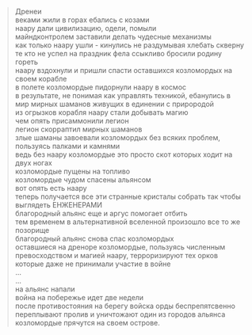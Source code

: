 > Дренеи  
> веками жили в горах ебались с козами  
> наару дали цивилизацию, одели, помыли  
> майндконтролем заставили делать чудесные механизмы  
> как только наару ушли - кинулись не раздумывая хлебать скверну  
> те кто не успел на праздник фела ссыкливо бросили родину гореть  
> наару вздохнули и пришли спасти оставшихся козломордых на своем корабле  
> в полете козломордые пидорнули наару в космос  
> в результате, не понимая как управлять техникой, ебанулись в мир мирных шаманов живущих в единении с прирородой  
> из огрызков корабля наару стали добывать магию  
> чем опять присаммонили легион  
> легион скорраптил мирных шаманов  
> злые шаманы завоевали козломордых без всяких проблем, пользуясь палками и камнями  
> ведь без наару козломордые это просто скот которых ходит на двух ногах  
> козломордые пущены на топливо  
> козломордые чудом спасены альянсом  
> вот опять есть наару  
> теперь получается все эти странные кристалы собрать так чтобы выглядеть ЕНЖЕНЕРАМИ  
> благородный альянс еще и аргус помогает отбить  
> тем временем в альтернативной вселенной произошло все то же позорище  
> благородный альянс снова спас козломордых  
> оставшиеся на дреноре козломордые, пользуясь численным превосходством и магией наару, терроризируют тех орков которые даже не принимали участие в войне  
...  
...  
> на альянс напали  
> война на побережье идет две недели  
> после противостояния на берегу войска орды беспрепятсвенно переплывают пролив и уничтожают один из городов альянса  
> козломордые прячутся на своем острове.
